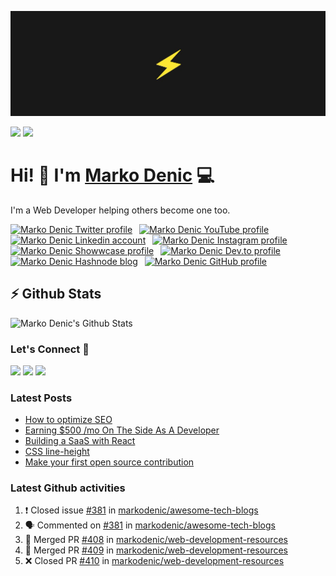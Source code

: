 ![Repository Banner](banner.png)

[![](https://komarev.com/ghpvc/?username=markoDenic&color=blue&label=Profile%20Views)](https://github.com/markoDenic/markoDenic)
[![](https://img.shields.io/github/followers/markoDenic?label=GitHub%20Followers)](https://github.com/markoDenic)

# Hi! 👋 I'm [Marko Denic](https://markodenic.com) 💻

I'm a Web Developer helping others become one too.


<!-- Socials -->
<a href="https://twitter.com/denicmarko"><img src="https://cdn.worldvectorlogo.com/logos/twitter-6.svg" title="Twitter" alt="Marko Denic Twitter profile" width="40"/></a>
&ensp;<a href="https://www.youtube.com/channel/UCRgyPAKycnp_kkpny_uZBcQ"><img src="https://cdn.worldvectorlogo.com/logos/youtube-icon.svg" title="YouTube" alt="Marko Denic YouTube profile" width="40"/></a>
&ensp;<a href="https://www.linkedin.com/in/marko-denic-full-stack-developer/"><img src="https://cdn.worldvectorlogo.com/logos/linkedin-icon-2.svg" title="Linkedin" alt="Marko Denic Linkedin account" width="30"/></a>
&ensp;<a href="https://www.instagram.com/markodenic1"><img src="https://cdn.worldvectorlogo.com/logos/instagram-5.svg" title="Instagram" alt="Marko Denic Instagram profile" width="30"/></a>
&ensp;<a href="https://www.showwcase.com/denicmarko"><img src="https://www.showwcase.com/favicon.png" title="Showwcase" alt="Marko Denic Showwcase profile" width="30"/></a>
&ensp;<a href="https://dev.to/denicmarko"><img src="https://cdn.worldvectorlogo.com/logos/devto.svg" title="DEV" alt="Marko Denic Dev.to profile" width="30"/></a>
&ensp;<a href="https://denic.hashnode.dev/"><img src="https://cdn.hashnode.com/res/hashnode/image/upload/v1611902473383/CDyAuTy75.png" title="Hashnode" alt="Marko Denic Hashnode blog" width="30"/></a>
&ensp;<a href="https://github.com/markodenic"><img src="https://cdn.worldvectorlogo.com/logos/github-icon-1.svg" title="GitHub" alt="Marko Denic GitHub profile" width="30"/></a>
<br>

## ⚡ Github Stats

![Marko Denic's Github Stats](https://github-readme-stats.vercel.app/api?username=markoDenic&theme=dark)

### Let's Connect 🔗

[![](https://img.shields.io/badge/linkedin-%230077B5.svg?&style=for-the-badge&logo=linkedin&logoColor=white0e76a8)](https://www.linkedin.com/in/marko-denic-full-stack-developer/)
[![](https://img.shields.io/badge/twitter-%230077B5.svg?&style=for-the-badge&logo=twitter&logoColor=white&color=00acee)](https://twitter.com/denicmarko) 
[![](https://img.shields.io/badge/instagram-%230077B5.svg?&style=for-the-badge&logo=instagram&logoColor=white&color=8a3ab9)](https://www.instagram.com/markodenic1/)

### Latest Posts
<!-- BLOG-POST-LIST:START -->
- [How to optimize SEO](https://markodenic.com/how-to-optimize-seo/)
- [Earning $500 /mo On The Side As A Developer](https://markodenic.com/earning-500-per-month-on-the-side-as-a-developer/)
- [Building a SaaS with React](https://markodenic.com/building-a-saas-with-react/)
- [CSS line-height](https://markodenic.com/css-line-height/)
- [Make your first open source contribution](https://markodenic.com/make-your-first-open-source-contribution/)
<!-- BLOG-POST-LIST:END -->

### Latest Github activities
<!--START_SECTION:activity-->
1. ❗️ Closed issue [#381](https://github.com/markodenic/awesome-tech-blogs/issues/381) in [markodenic/awesome-tech-blogs](https://github.com/markodenic/awesome-tech-blogs)
2. 🗣 Commented on [#381](https://github.com/markodenic/awesome-tech-blogs/issues/381) in [markodenic/awesome-tech-blogs](https://github.com/markodenic/awesome-tech-blogs)
3. 🎉 Merged PR [#408](https://github.com/markodenic/web-development-resources/pull/408) in [markodenic/web-development-resources](https://github.com/markodenic/web-development-resources)
4. 🎉 Merged PR [#409](https://github.com/markodenic/web-development-resources/pull/409) in [markodenic/web-development-resources](https://github.com/markodenic/web-development-resources)
5. ❌ Closed PR [#410](https://github.com/markodenic/web-development-resources/pull/410) in [markodenic/web-development-resources](https://github.com/markodenic/web-development-resources)
<!--END_SECTION:activity-->


